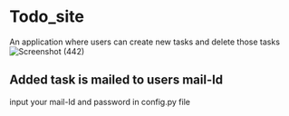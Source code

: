 # Todo_site
An application where users can create new tasks and delete those tasks
![Screenshot (442)](https://user-images.githubusercontent.com/55983139/123651906-79a4fc80-d849-11eb-9a03-30038dbc6b7d.png)

## Added task is mailed to users mail-Id
input your mail-Id and password in config.py file
